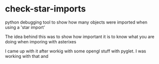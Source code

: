 # check-star-imports
python debugging tool to show how many objects were imported when using a 'star import'

The idea behind this was to show how important it is to know what you are doing when imporing with asterixes

I came up with it after workig with some opengl stuff with pyglet. I was working with that and
